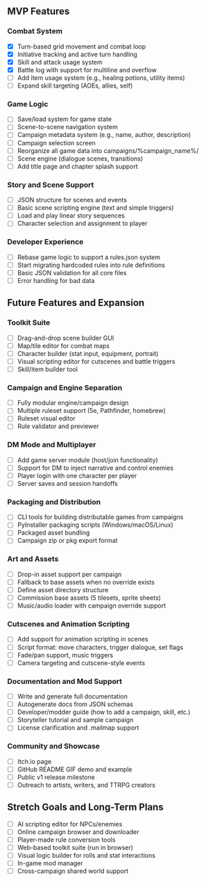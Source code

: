 ## MVP Features

### Combat System
- [x] Turn-based grid movement and combat loop
- [x] Initiative tracking and active turn handling
- [x] Skill and attack usage system
- [x] Battle log with support for multiline and overflow
- [ ] Add item usage system (e.g., healing potions, utility items)
- [ ] Expand skill targeting (AOEs, allies, self)

### Game Logic
- [ ] Save/load system for game state
- [ ] Scene-to-scene navigation system
- [ ] Campaign metadata system (e.g., name, author, description)
- [ ] Campaign selection screen
- [ ] Reorganize all game data into campaigns/%campaign_name%/
- [ ] Scene engine (dialogue scenes, transitions)
- [ ] Add title page and chapter splash support

### Story and Scene Support
- [ ] JSON structure for scenes and events
- [ ] Basic scene scripting engine (text and simple triggers)
- [ ] Load and play linear story sequences
- [ ] Character selection and assignment to player

### Developer Experience
- [ ] Rebase game logic to support a rules.json system
- [ ] Start migrating hardcoded rules into rule definitions
- [ ] Basic JSON validation for all core files
- [ ] Error handling for bad data

## Future Features and Expansion

### Toolkit Suite
- [ ] Drag-and-drop scene builder GUI
- [ ] Map/tile editor for combat maps
- [ ] Character builder (stat input, equipment, portrait)
- [ ] Visual scripting editor for cutscenes and battle triggers
- [ ] Skill/item builder tool

### Campaign and Engine Separation
- [ ] Fully modular engine/campaign design
- [ ] Multiple ruleset support (5e, Pathfinder, homebrew)
- [ ] Ruleset visual editor
- [ ] Rule validator and previewer

### DM Mode and Multiplayer
- [ ] Add game server module (host/join functionality)
- [ ] Support for DM to inject narrative and control enemies
- [ ] Player login with one character per player
- [ ] Server saves and session handoffs

### Packaging and Distribution
- [ ] CLI tools for building distributable games from campaigns
- [ ] PyInstaller packaging scripts (Windows/macOS/Linux)
- [ ] Packaged asset bundling
- [ ] Campaign zip or pkg export format

### Art and Assets
- [ ] Drop-in asset support per campaign
- [ ] Fallback to base assets when no override exists
- [ ] Define asset directory structure
- [ ] Commission base assets (5 tilesets, sprite sheets)
- [ ] Music/audio loader with campaign override support

### Cutscenes and Animation Scripting
- [ ] Add support for animation scripting in scenes
- [ ] Script format: move characters, trigger dialogue, set flags
- [ ] Fade/pan support, music triggers
- [ ] Camera targeting and cutscene-style events

### Documentation and Mod Support
- [ ] Write and generate full documentation
- [ ] Autogenerate docs from JSON schemas
- [ ] Developer/modder guide (how to add a campaign, skill, etc.)
- [ ] Storyteller tutorial and sample campaign
- [ ] License clarification and .mailmap support

### Community and Showcase
- [ ] Itch.io page
- [ ] GitHub README GIF demo and example
- [ ] Public v1 release milestone
- [ ] Outreach to artists, writers, and TTRPG creators

## Stretch Goals and Long-Term Plans

- [ ] AI scripting editor for NPCs/enemies
- [ ] Online campaign browser and downloader
- [ ] Player-made rule conversion tools
- [ ] Web-based toolkit suite (run in browser)
- [ ] Visual logic builder for rolls and stat interactions
- [ ] In-game mod manager
- [ ] Cross-campaign shared world support
